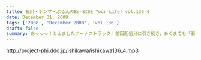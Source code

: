 ```yaml
---
title: 石川・ホンマ・ぶるんのBe-SIDE Your Life! vol.136-4
date: December 31, 2008
tags: ['2008', 'December 2008', 'vol.136']
draft: false
summary: あっっっ！と出ましたボーナストラック！前回配信分に引き続き、あくまでも「石川ホンマ」によるつぶやき・・・と思って聴いて下さい。そして、「ビーサイ四十七士」たちが動き始めるか否かはアナタ次第・・・。HPも要チェック。※こちらは３本目のエンディングを聴いてから聴くことをオススメします。NAMAE
---
```


http://project-phi.ddo.jp/ishikawa/ishikawa136_4.mp3